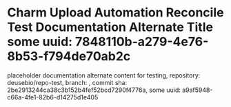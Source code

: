 # Charm Upload Automation Reconcile Test Documentation Alternate Title some uuid: 7848110b-a279-4e76-8b53-f794de70ab2c
 placeholder documentation alternate content for testing,  repository: deusebio/repo-test,  branch: ,  commit sha: 2be2913244ca38c3b152b4fef52bcd7290f4776a,  some uuid: a9af5948-c66a-4fe1-82b6-d14275d1e405
